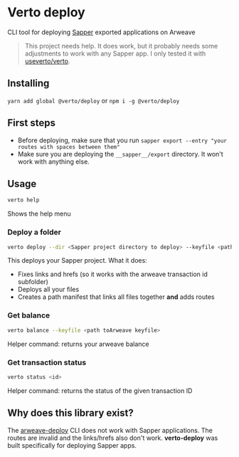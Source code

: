 # Verto deploy
CLI tool for deploying [Sapper](https://sapper.svelte.dev) exported applications on Arweave

> This project needs help. It does work, but it probably needs some adjustments to work with any Sapper app. I only tested it with [useverto/verto](https://github.com/useverto/verto).

## Installing
```yarn add global @verto/deploy```
or
```npm i -g @verto/deploy```

## First steps
- Before deploying, make sure that you run `sapper export --entry "your routes with spaces between them"` 
- Make sure you are deploying the `__sapper__/export` directory. It won't work with anything else.

## Usage

```sh
verto help
```
Shows the help menu

### Deploy a folder
```sh
verto deploy --dir <Sapper project directory to deploy> --keyfile <path toArweave keyfile>
```
This deploys your Sapper project. What it does:
- Fixes links and hrefs (so it works with the arweave transaction id subfolder)
- Deploys all your files
- Creates a path manifest that links all files together **and** adds routes

### Get balance
```sh
verto balance --keyfile <path toArweave keyfile>
```
Helper command: returns your arweave balance

### Get transaction status
```sh
verto status <id>
```
Helper command: returns the status of the given transaction ID

## Why does this library exist?
The [arweave-deploy](https://github.com/ArweaveTeam/arweave-deploy) CLI does not work with Sapper applications. The routes are invalid and the links/hrefs also don't work. **verto-deploy** was built specifically for deploying Sapper apps.